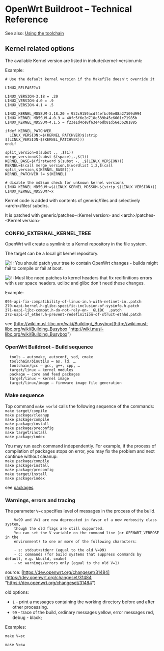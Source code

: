 # OpenWrt Buildroot – Technical Reference

See also: [Using the toolchain](/docs/guide-developer/start#using_the_toolchain "docs:guide-developer:start")

## Kernel related options

The available Kernel version are listed in include/kernel-version.mk:

Example:

```
# Use the default kernel version if the Makefile doesn't override it

LINUX_RELEASE?=1

LINUX_VERSION-3.18 = .20
LINUX_VERSION-4.0 = .9
LINUX_VERSION-4.1 = .5

LINUX_KERNEL_MD5SUM-3.18.20 = 952c9159acdf4efbc96e08a27109d994
LINUX_KERNEL_MD5SUM-4.0.9 = 40fc5f6e2d718e539b45e6601c71985b
LINUX_KERNEL_MD5SUM-4.1.5 = f23e1d4ce8f63e46db81d56e36281885

ifdef KERNEL_PATCHVER
  LINUX_VERSION:=$(KERNEL_PATCHVER)$(strip $(LINUX_VERSION-$(KERNEL_PATCHVER)))
endif

split_version=$(subst ., ,$(1))
merge_version=$(subst $(space),.,$(1))
KERNEL_BASE=$(firstword $(subst -, ,$(LINUX_VERSION)))
KERNEL=$(call merge_version,$(wordlist 1,2,$(call split_version,$(KERNEL_BASE))))
KERNEL_PATCHVER ?= $(KERNEL)

# disable the md5sum check for unknown kernel versions
LINUX_KERNEL_MD5SUM:=$(LINUX_KERNEL_MD5SUM-$(strip $(LINUX_VERSION)))
LINUX_KERNEL_MD5SUM?=x
```

Kernel code is added with contents of generic/files and selectively &lt;arch&gt;/files/ subdirs.

It is patched with generic/patches-&lt;Kernel version&gt; and &lt;arch&gt;/patches-&lt;Kernel version&gt;

### CONFIG\_EXTERNAL\_KERNEL\_TREE

OpenWrt will create a symlink to a Kernel repository in the file system.

The target can be a local git kernel repository.

![:!:](/lib/images/smileys/exclaim.svg) You should patch your tree to contain OpenWrt changes - builds might fail to compile or fail at boot.

![:!:](/lib/images/smileys/exclaim.svg) Musl libc need patches to kernel headers that fix redifinitions errors with user space headers. uclibc and glibc don't need these changes.

Example:

```
095-api-fix-compatibility-of-linux-in.h-with-netinet-in..patch
270-uapi-kernel.h-glibc-specific-inclusion-of-sysinfo.h.patch
271-uapi-libc-compat.h-do-not-rely-on-__GLIBC__.patch
272-uapi-if_ether.h-prevent-redefinition-of-struct-ethhd.patch
```

see [http://wiki.musl-libc.org/wiki/Building\_Busybox](http://wiki.musl-libc.org/wiki/Building_Busybox "http://wiki.musl-libc.org/wiki/Building_Busybox")

### OpenWrt Buildroot – Build sequence

```
  tools – automake, autoconf, sed, cmake
  toolchain/binutils – as, ld, …
  toolchain/gcc – gcc, g++, cpp, …
  target/linux – kernel modules
  package – core and feed packages
  target/linux – kernel image
  target/linux/image – firmware image file generation
```

### Make sequence

Top command `make world` calls the following sequence of the commands:  
`make target/compile`  
`make package/cleanup`  
`make package/compile`  
`make package/install`  
`make package/preconfig`  
`make target/install`  
`make package/index`

You may run each command independently. For example, if the process of compilation of packages stops on error, you may fix the problem and next continue without cleanup:  
`make package/compile`  
`make package/install`  
`make package/preconfig`  
`make target/install`  
`make package/index`

see [packages](/docs/guide-developer/packages "docs:guide-developer:packages")

### Warnings, errors and tracing

The parameter `V=x` specifies level of messages in the process of the build.

```
    V=99 and V=1 are now deprecated in favor of a new verbosity class system,
    though the old flags are still supported.
    You can set the V variable on the command line (or OPENWRT_VERBOSE in the
    environment) to one or more of the following characters:
    
    - s: stdout+stderr (equal to the old V=99)
    - c: commands (for build systems that suppress commands by default, e.g. kbuild, cmake)
    - w: warnings/errors only (equal to the old V=1)
```

source: [https://dev.openwrt.org/changeset/31484](https://dev.openwrt.org/changeset/31484 "https://dev.openwrt.org/changeset/31484")

old options:

- `1` - print a messages containing the working directory before and after other processing.
- `99` - trace of the build, ordinary messages yellow, error messages red, debug - black;

Examples:

```
make V=sc
```

```
make V=sw
```
